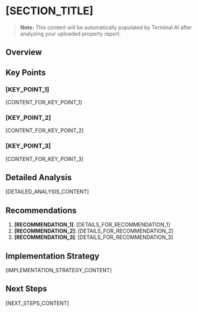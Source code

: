 # [SECTION_TITLE]

> **Note:** This content will be automatically populated by Terminal AI after analyzing your uploaded property report.

## Overview

## Key Points

### [KEY_POINT_1]

[CONTENT_FOR_KEY_POINT_1]

### [KEY_POINT_2]

[CONTENT_FOR_KEY_POINT_2]

### [KEY_POINT_3]

[CONTENT_FOR_KEY_POINT_3]

## Detailed Analysis

[DETAILED_ANALYSIS_CONTENT]

## Recommendations

1. **[RECOMMENDATION_1]**: [DETAILS_FOR_RECOMMENDATION_1]
2. **[RECOMMENDATION_2]**: [DETAILS_FOR_RECOMMENDATION_2]
3. **[RECOMMENDATION_3]**: [DETAILS_FOR_RECOMMENDATION_3]

## Implementation Strategy

[IMPLEMENTATION_STRATEGY_CONTENT]

## Next Steps

[NEXT_STEPS_CONTENT]
